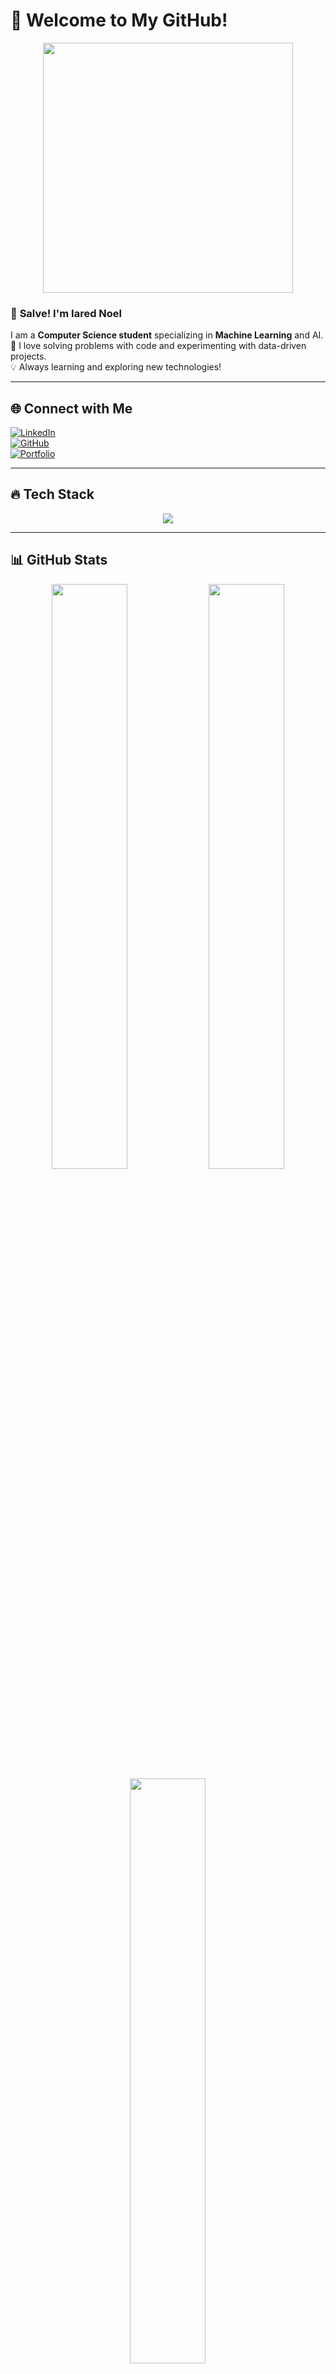 # 🚀 **Welcome to My GitHub!**  
<div align="center">
  <img src="https://media.giphy.com/media/QTfX9Ejfra3ZmNxh6B/giphy.gif" width="400px">
</div>

### 👋 **Salve! I'm Iared Noel**  
I am a **Computer Science student** specializing in **Machine Learning** and AI.  
🔬 I love solving problems with code and experimenting with data-driven projects.  
💡 Always learning and exploring new technologies!  

---

## 🌐 **Connect with Me**
[![LinkedIn](https://img.shields.io/badge/LinkedIn-%230077B5.svg?style=for-the-badge&logo=linkedin&logoColor=white)](https://linkedin.com/in/AshenDary)  
[![GitHub](https://img.shields.io/badge/GitHub-%2312100E.svg?style=for-the-badge&logo=github&logoColor=white)](https://github.com/AshenDary)  
[![Portfolio](https://img.shields.io/badge/Portfolio-%2312100E.svg?style=for-the-badge&logo=firefox&logoColor=white)](https://yourportfolio.com)

---

## 🔥 **Tech Stack**  
<div align="center">
  <img src="https://skillicons.dev/icons?i=python,tensorflow,pytorch,java,c,cs,html,css,js,git,github" />
</div>

---

## 📊 **GitHub Stats**  
<div align="center">
  <img src="https://github-readme-stats.vercel.app/api?username=AshenDary&theme=nightowl&hide_border=false&include_all_commits=true&count_private=true" width="49%">
  <img src="https://github-readme-streak-stats.herokuapp.com/?user=AshenDary&theme=nightowl&hide_border=false" width="49%">
  <img src="https://github-readme-stats.vercel.app/api/top-langs/?username=AshenDary&theme=nightowl&hide_border=false&include_all_commits=true&count_private=true&layout=compact" width="49%">
</div>

---

## 🎯 **What I'm Working On**
- 🤖 Training deep learning models for AI research  
- 🔥 Developing a **train fare calculator app** using **Python & Tkinter**  
- 📚 Studying **advanced Java programming**  
- 🎮 Exploring AI applications in **game development**  

---

## 🏆 **GitHub Achievements**  
<div align="center">
  <img src="https://github-profile-trophy.vercel.app/?username=AshenDary&theme=radical&no-frame=true&no-bg=false&margin-w=4">
</div>

---

## 🎉 **Fun Facts**
- 🎧 I love coding while listening to **lo-fi beats**  
- 🕹️ I'm passionate about **game development and AI**  
- ☕ Coffee fuels my **coding marathons**  

---

<div align="center">
  <img src="https://visitcount.itsvg.in/api?id=AshenDary&icon=5&color=4">
</div>

---

## 🔥 **Let's Build Something Cool Together!**  
If you're working on exciting projects, feel free to **connect with me!** 🚀  
